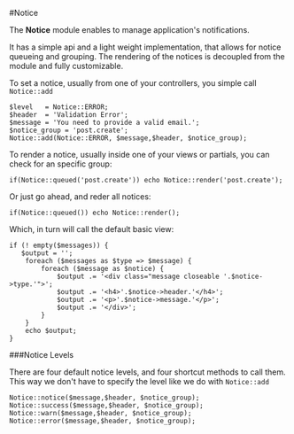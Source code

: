 #Notice

The **Notice** module enables to manage application's notifications.

It has a simple api and a light weight implementation, that allows for notice queueing and grouping. 
The rendering of the notices is decoupled from the module and fully customizable. 

To set a notice, usually from one of your controllers, you simple call `Notice::add`

	$level   = Notice::ERROR;
	$header  = 'Validation Error'; 
	$message = 'You need to provide a valid email.';
	$notice_group = 'post.create';
	Notice::add(Notice::ERROR, $message,$header, $notice_group);

To render a notice, usually inside one of your views or partials, you can check for an specific group:

	if(Notice::queued('post.create')) echo Notice::render('post.create');

Or just go ahead, and reder all notices:

	if(Notice::queued()) echo Notice::render();

Which, in turn will call the default basic view:

	if (! empty($messages)) {
	   $output = '';
	    foreach ($messages as $type => $message) {
	        foreach ($message as $notice) {
	            $output .= '<div class="message closeable '.$notice->type.'">';
				$output .= '<h4>'.$notice->header.'</h4>';
				$output .= '<p>'.$notice->message.'</p>';
				$output .= '</div>';
	        }
	    }
		echo $output;
	}


###Notice Levels

There are four default notice levels, and four shortcut methods to call them. 
This way we don't have to specify the level like we do with `Notice::add`

	Notice::notice($message,$header, $notice_group);
	Notice::success($message,$header, $notice_group);
	Notice::warn($message,$header, $notice_group);
	Notice::error($message,$header, $notice_group);
